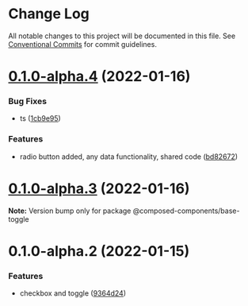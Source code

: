 # Change Log

All notable changes to this project will be documented in this file.
See [Conventional Commits](https://conventionalcommits.org) for commit guidelines.

# [0.1.0-alpha.4](https://github.com/composed-components/composed-components/compare/@composed-components/base-toggle@0.1.0-alpha.3...@composed-components/base-toggle@0.1.0-alpha.4) (2022-01-16)

### Bug Fixes

- ts ([1cb9e95](https://github.com/composed-components/composed-components/commit/1cb9e952b257e3282041a43be7dd622fba409373))

### Features

- radio button added, any data functionality, shared code ([bd82672](https://github.com/composed-components/composed-components/commit/bd826724416433cd8181b214df75f37b1e1afd4d))

# [0.1.0-alpha.3](https://github.com/composed-components/composed-components/compare/@composed-components/base-toggle@0.1.0-alpha.2...@composed-components/base-toggle@0.1.0-alpha.3) (2022-01-16)

**Note:** Version bump only for package @composed-components/base-toggle

# 0.1.0-alpha.2 (2022-01-15)

### Features

- checkbox and toggle ([9364d24](https://github.com/composed-components/composed-components/commit/9364d2437ac46e585ed09fc97b7644b652c07901))
